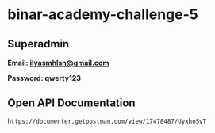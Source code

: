 # binar-academy-challenge-5

## Superadmin

**Email: ilyasmhlsn@gmail.com**

**Password: qwerty123**

## Open API Documentation

```http
https://documenter.getpostman.com/view/17478487/UyxhoSvT
```
